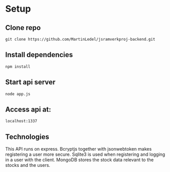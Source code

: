 # Setup

## Clone repo
`git clone https://github.com/MartinLedel/jsramverkproj-backend.git`
## Install dependencies
`npm install`
## Start api server
`node app.js`
## Access api at:
`localhost:1337`

## Technologies
This API runs on express. Bcryptjs together with jsonwebtoken makes registering a user more secure.
Sqlite3 is used when registering and logging in a user with the client. MongoDB stores the stock data
relevant to the stocks and the users.
